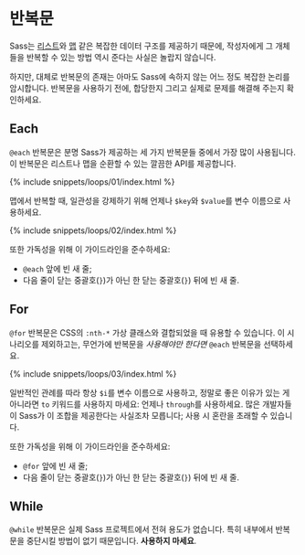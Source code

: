 
# 반복문

Sass는 [리스트](#section-30)와 [맵](#section-32) 같은 복잡한 데이터 구조를 제공하기 때문에, 작성자에게 그 개체들을 반복할 수 있는 방법 역시 준다는 사실은 놀랍지 않습니다.

하지만, 대체로 반복문의 존재는 아마도 Sass에 속하지 않는 어느 정도 복잡한 논리를 암시합니다. 반복문을 사용하기 전에, 합당한지 그리고 실제로 문제를 해결해 주는지 확인하세요.

## Each

`@each` 반복문은 분명 Sass가 제공하는 세 가지 반복문들 중에서 가장 많이 사용됩니다. 이 반복문은 리스트나 맵을 순환할 수 있는 깔끔한 API를 제공합니다.

{% include snippets/loops/01/index.html %}

맵에서 반복할 때, 일관성을 강제하기 위해 언제나 `$key`와 `$value`를 변수 이름으로 사용하세요.

{% include snippets/loops/02/index.html %}

또한 가독성을 위해 이 가이드라인을 준수하세요:

* `@each` 앞에 빈 새 줄;
* 다음 줄이 닫는 중괄호(`}`)가 아닌 한 닫는 중괄호(`}`) 뒤에 빈 새 줄.

## For

`@for` 반복문은 CSS의 `:nth-*` 가상 클래스와 결합되었을 때 유용할 수 있습니다. 이 시나리오를 제외하고는, 무언가에 반복문을 *사용해야만 한다면* `@each` 반복문을 선택하세요.

{% include snippets/loops/03/index.html %}

일반적인 관례를 따라 항상 `$i`를 변수 이름으로 사용하고, 정말로 좋은 이유가 있는 게 아니라면 `to` 키워드를 사용하지 마세요: 언제나 `through`를 사용하세요. 많은 개발자들이 Sass가 이 조합을 제공한다는 사실조차 모릅니다; 사용 시 혼란을 초래할 수 있습니다.

또한 가독성을 위해 이 가이드라인을 준수하세요:

* `@for` 앞에 빈 새 줄;
* 다음 줄이 닫는 중괄호(`}`)가 아닌 한 닫는 중괄호(`}`) 뒤에 빈 새 줄.

## While

`@while` 반복문은 실제 Sass 프로젝트에서 전혀 용도가 없습니다. 특히 내부에서 반복문을 중단시킬 방법이 없기 때문입니다. **사용하지 마세요**.
